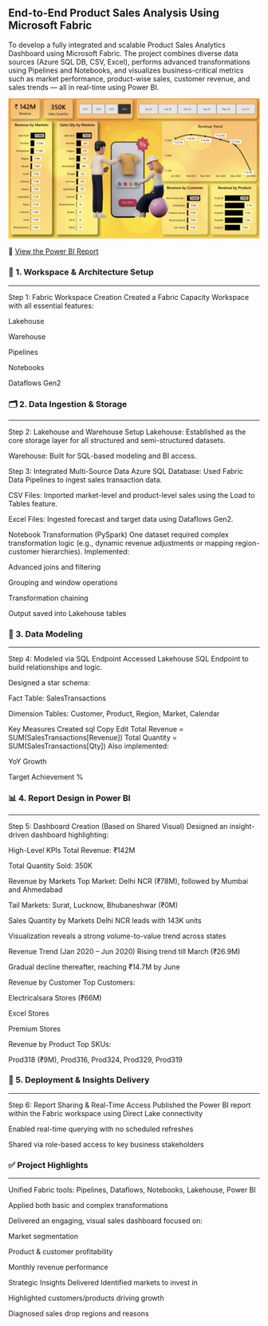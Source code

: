 ##  End-to-End Product Sales Analysis Using Microsoft Fabric 
To develop a fully integrated and scalable Product Sales Analytics Dashboard using Microsoft Fabric. The project combines diverse data sources (Azure SQL DB, CSV, Excel), performs advanced transformations using Pipelines and Notebooks, and visualizes business-critical metrics such as market performance, product-wise sales, customer revenue, and sales trends — all in real-time using Power BI.

![Product Sales Analysis](image.png)

🔗 [View the Power BI Report](https://app.powerbi.com/groups/me/reports/46123a15-23ee-4c68-93ea-da322912e771/ReportSection?experience=power-bi)

### 🧱 1. Workspace & Architecture Setup
---
Step 1: Fabric Workspace Creation
Created a Fabric Capacity Workspace with all essential features:

Lakehouse

Warehouse

Pipelines

Notebooks

Dataflows Gen2

### 🗂 2. Data Ingestion & Storage
---
Step 2: Lakehouse and Warehouse Setup
Lakehouse: Established as the core storage layer for all structured and semi-structured datasets.

Warehouse: Built for SQL-based modeling and BI access.

Step 3: Integrated Multi-Source Data
Azure SQL Database: Used Fabric Data Pipelines to ingest sales transaction data.

CSV Files: Imported market-level and product-level sales using the Load to Tables feature.

Excel Files: Ingested forecast and target data using Dataflows Gen2.

Notebook Transformation (PySpark)
One dataset required complex transformation logic (e.g., dynamic revenue adjustments or mapping region-customer hierarchies). Implemented:

Advanced joins and filtering

Grouping and window operations

Transformation chaining

Output saved into Lakehouse tables

### 🧩 3. Data Modeling
---
Step 4: Modeled via SQL Endpoint
Accessed Lakehouse SQL Endpoint to build relationships and logic.

Designed a star schema:

Fact Table: SalesTransactions

Dimension Tables: Customer, Product, Region, Market, Calendar

Key Measures Created
sql
Copy
Edit
Total Revenue = SUM(SalesTransactions[Revenue])
Total Quantity = SUM(SalesTransactions[Qty])
Also implemented:

YoY Growth

Target Achievement %

### 📊 4. Report Design in Power BI
---
Step 5: Dashboard Creation (Based on Shared Visual)
Designed an insight-driven dashboard highlighting:

High-Level KPIs
Total Revenue: ₹142M

Total Quantity Sold: 350K

Revenue by Markets
Top Market: Delhi NCR (₹78M), followed by Mumbai and Ahmedabad

Tail Markets: Surat, Lucknow, Bhubaneshwar (₹0M)

Sales Quantity by Markets
Delhi NCR leads with 143K units

Visualization reveals a strong volume-to-value trend across states

Revenue Trend (Jan 2020 – Jun 2020)
Rising trend till March (₹26.9M)

Gradual decline thereafter, reaching ₹14.7M by June

Revenue by Customer
Top Customers:

Electricalsara Stores (₹66M)

Excel Stores

Premium Stores

Revenue by Product
Top SKUs:

Prod318 (₹9M), Prod316, Prod324, Prod329, Prod319

### 🚀 5. Deployment & Insights Delivery
---
Step 6: Report Sharing & Real-Time Access
Published the Power BI report within the Fabric workspace using Direct Lake connectivity

Enabled real-time querying with no scheduled refreshes

Shared via role-based access to key business stakeholders

### ✅ Project Highlights
---
Unified Fabric tools: Pipelines, Dataflows, Notebooks, Lakehouse, Power BI

Applied both basic and complex transformations

Delivered an engaging, visual sales dashboard focused on:

Market segmentation

Product & customer profitability

Monthly revenue performance

Strategic Insights Delivered
Identified markets to invest in

Highlighted customers/products driving growth

Diagnosed sales drop regions and reasons
